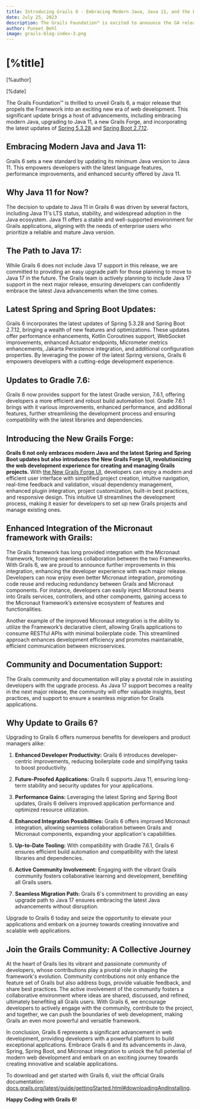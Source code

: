 ```yaml
---
title: Introducing Grails 6 - Embracing Modern Java, Java 11, and the Latest Spring and Spring Boot Updates
date: July 25, 2023
description: The Grails Foundation™ is excited to announce the GA release of Grails framework 6!
author: Puneet Behl
image: grails-blog-index-3.png
---
```


# [%title]

[%author]

[%date]

The Grails Foundation™ is thrilled to unveil Grails 6, a major release that propels the Framework into an exciting new era of web development. This significant update brings a host of advancements, including embracing modern Java, upgrading to Java 11, a new Grails Forge, and incorporating the latest updates of [Spring 5.3.28](https://spring.io/blog/2023/07/19/spring-framework-5-3-28-released) and [Spring Boot 2.7.12](https://spring.io/blog/2023/07/19/spring-boot-2-7-12-available-now).

## Embracing Modern Java and Java 11:
Grails 6 sets a new standard by updating its minimum Java version to Java 11. This empowers developers with the latest language features, performance improvements, and enhanced security offered by Java 11. 

## Why Java 11 for Now? 
The decision to update to Java 11 in Grails 6 was driven by several factors, including Java 11's LTS status, stability, and widespread adoption in the Java ecosystem. Java 11 offers a stable and well-supported environment for Grails applications, aligning with the needs of enterprise users who prioritize a reliable and mature Java version.

## The Path to Java 17:
While Grails 6 does not include Java 17 support in this release, we are committed to providing an easy upgrade path for those planning to move to Java 17 in the future. The Grails team is actively planning to include Java 17 support in the next major release, ensuring developers can confidently embrace the latest Java advancements when the time comes.

## Latest Spring and Spring Boot Updates:
Grails 6 incorporates the latest updates of Spring 5.3.28 and Spring Boot 2.7.12, bringing a wealth of new features and optimizations. These updates offer performance enhancements, Kotlin Coroutines support, WebSocket improvements, enhanced Actuator endpoints, Micrometer metrics enhancements, Jakarta Persistence integration, and additional configuration properties. By leveraging the power of the latest Spring versions, Grails 6 empowers developers with a cutting-edge development experience.	

## Updates to Gradle 7.6:
Grails 6 now provides support for the latest Gradle version, 7.6.1, offering developers a more efficient and robust build automation tool. Gradle 7.6.1 brings with it various improvements, enhanced performance, and additional features, further streamlining the development process and ensuring compatibility with the latest libraries and dependencies.

## Introducing the New Grails Forge:
**Grails 6 not only embraces modern Java and the latest Spring and Spring Boot updates but also introduces the New Grails Forge UI, revolutionizing the web development experience for creating and managing Grails projects.** With [the New Grails Forge UI](https://grails.github.io/grails-forge-ui/), developers can enjoy a modern and efficient user interface with simplified project creation, intuitive navigation, real-time feedback and validation, visual dependency management, enhanced plugin integration, project customization, built-in best practices, and responsive design. This intuitive UI streamlines the development process, making it easier for developers to set up new Grails projects and manage existing ones.

## Enhanced Integration of the Micronaut framework with Grails:
The Grails framework has long provided integration with the Micronaut framework, fostering seamless collaboration between the two Frameworks. With Grails 6, we are proud to announce further improvements in this integration, enhancing the developer experience with each major release. Developers can now enjoy even better Micronaut integration, promoting code reuse and reducing redundancy between Grails and Micronaut components. For instance, developers can easily inject Micronaut beans into Grails services, controllers, and other components, gaining access to the Micronaut framework’s extensive ecosystem of features and functionalities.

Another example of the improved Micronaut integration is the ability to utilize the Framework’s declarative client, allowing Grails applications to consume RESTful APIs with minimal boilerplate code. This streamlined approach enhances development efficiency and promotes maintainable, efficient communication between microservices.

## Community and Documentation Support: 
The Grails community and documentation will play a pivotal role in assisting developers with the upgrade process. As Java 17 support becomes a reality in the next major release, the community will offer valuable insights, best practices, and support to ensure a seamless migration for Grails applications.

## Why Update to Grails 6?

Upgrading to Grails 6 offers numerous benefits for developers and product managers alike:

1. **Enhanced Developer Productivity:** Grails 6 introduces developer-centric improvements, reducing boilerplate code and simplifying tasks to boost productivity.

2. **Future-Proofed Applications:** Grails 6 supports Java 11, ensuring long-term stability and security updates for your applications.

3. **Performance Gains:** Leveraging the latest Spring and Spring Boot updates, Grails 6 delivers improved application performance and optimized resource utilization.

4. **Enhanced Integration Possibilities:** Grails 6 offers improved Micronaut integration, allowing seamless collaboration between Grails and Micronaut components, expanding your application's capabilities.

5. **Up-to-Date Tooling:** With compatibility with Gradle 7.6.1, Grails 6 ensures efficient build automation and compatibility with the latest libraries and dependencies.

6. **Active Community Involvement:** Engaging with the vibrant Grails community fosters collaborative learning and development, benefiting all Grails users.

7. **Seamless Migration Path:** Grails 6's commitment to providing an easy upgrade path to Java 17 ensures embracing the latest Java advancements without disruption.

Upgrade to Grails 6 today and seize the opportunity to elevate your applications and embark on a journey towards creating innovative and scalable web applications.


## Join the Grails Community: A Collective Journey
At the heart of Grails lies its vibrant and passionate community of developers, whose contributions play a pivotal role in shaping the framework's evolution. Community contributions not only enhance the feature set of Grails but also address bugs, provide valuable feedback, and share best practices. The active involvement of the community fosters a collaborative environment where ideas are shared, discussed, and refined, ultimately benefiting all Grails users. With Grails 6, we encourage developers to actively engage with the community, contribute to the project, and together, we can push the boundaries of web development, making Grails an even more powerful and versatile framework.

In conclusion, Grails 6 represents a significant advancement in web development, providing developers with a powerful platform to build exceptional applications. Embrace Grails 6 and its advancements in Java, Spring, Spring Boot, and Micronaut integration to unlock the full potential of modern web development and embark on an exciting journey towards creating innovative and scalable applications.

To download and get started with Grails 6, visit the official Grails documentation: [docs.grails.org/latest/guide/gettingStarted.html#downloadingAndInstalling](https://docs.grails.org/latest/guide/gettingStarted.html#downloadingAndInstalling).

**Happy Coding with Grails 6!**
